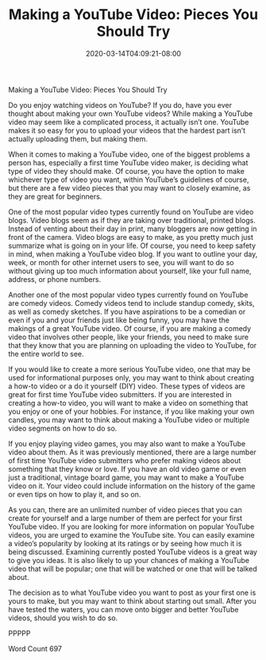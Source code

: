 ﻿---
title: "Making a YouTube Video:  Pieces You Should Try"
date: 2020-03-14T04:09:21-08:00
description: "YouTube Tips for Web Success"
featured_image: "/images/YouTube.jpg"
tags: ["YouTube"]
---

Making a YouTube Video:  Pieces You Should Try

Do you enjoy watching videos on YouTube?  If you do, have you ever thought about making your own YouTube videos?  While making a YouTube video may seem like a complicated process, it actually isn’t one.  YouTube makes it so easy for you to upload your videos that the hardest part isn’t actually uploading them, but making them.

When it comes to making a YouTube video, one of the biggest problems a person has, especially a first time YouTube video maker, is deciding what type of video they should make.  Of course, you have the option to make whichever type of video you want, within YouTube’s guidelines of course, but there are a few video pieces that you may want to closely examine, as they are great for beginners.  

One of the most popular video types currently found on YouTube are video blogs.  Video blogs seem as if they are taking over traditional, printed blogs.  Instead of venting about their day in print, many bloggers are now getting in front of the camera.  Video blogs are easy to make, as you pretty much just summarize what is going on in your life.  Of course, you need to keep safety in mind, when making a YouTube video blog.  If you want to outline your day, week, or month for other internet users to see, you will want to do so without giving up too much information about yourself, like your full name, address, or phone numbers.

Another one of the most popular video types currently found on YouTube are comedy videos.  Comedy videos tend to include standup comedy, skits, as well as comedy sketches.  If you have aspirations to be a comedian or even if you and your friends just like being funny, you may have the makings of a great YouTube video.  Of course, if you are making a comedy video that involves other people, like your friends, you need to make sure that they know that you are planning on uploading the video to YouTube, for the entire world to see.  

If you would like to create a more serious YouTube video, one that may be used for informational purposes only, you may want to think about creating a how-to video or a do it yourself (DIY) video.  These types of videos are great for first time YouTube video submitters.  If you are interested in creating a how-to video, you will want to make a video on something that you enjoy or one of your hobbies. For instance, if you like making your own candles, you may want to think about making a YouTube video or multiple video segments on how to do so.

If you enjoy playing video games, you may also want to make a YouTube video about them.  As it was previously mentioned, there are a large number of first time YouTube video submitters who prefer making videos about something that they know or love.  If you have an old video game or even just a traditional, vintage board game, you may want to make a YouTube video on it. Your video could include information on the history of the game or even tips on how to play it, and so on.  

As you can, there are an unlimited number of video pieces that you can create for yourself and a large number of them are perfect for your first YouTube video.  If you are looking for more information on popular YouTube videos, you are urged to examine the YouTube site. You can easily examine a video’s popularity by looking at its ratings or by seeing how much it is being discussed.  Examining currently posted YouTube videos is a great way to give you ideas.  It is also likely to up your chances of making a YouTube video that will be popular; one that will be watched or one that will be talked about.

The decision as to what YouTube video you want to post as your first one is yours to make, but you may want to think about starting out small. After you have tested the waters, you can move onto bigger and better YouTube videos, should you wish to do so.

PPPPP

Word Count 697



